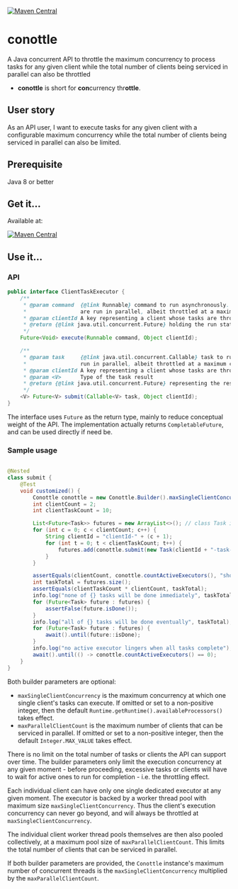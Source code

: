 [![Maven Central](https://img.shields.io/maven-central/v/io.github.q3769/conottle.svg?label=CONOTTLE)](https://search.maven.org/search?q=g:%22io.github.q3769%22%20AND%20a:%22conottle%22)

# conottle

A Java concurrent API to throttle the maximum concurrency to process tasks for any given client while the total number
of clients being serviced in parallel can also be throttled

- **conottle** is short for **con**currency thr**ottle**.

## User story

As an API user, I want to execute tasks for any given client with a configurable maximum concurrency while the total
number of clients being serviced in parallel can also be limited.

## Prerequisite

Java 8 or better

## Get it...

Available at:

[![Maven Central](https://img.shields.io/maven-central/v/io.github.q3769/conottle.svg?label=Maven%20Central)](https://search.maven.org/search?q=g:%22io.github.q3769%22%20AND%20a:%22conottle%22)

## Use it...

### API

```java
public interface ClientTaskExecutor {
    /**
     * @param command  {@link Runnable} command to run asynchronously. All such commands under the same {@code clientId}
     *                 are run in parallel, albeit throttled at a maximum concurrency.
     * @param clientId A key representing a client whose tasks are throttled while running in parallel
     * @return {@link java.util.concurrent.Future} holding the run status of the {@code command}
     */
    Future<Void> execute(Runnable command, Object clientId);

    /**
     * @param task     {@link java.util.concurrent.Callable} task to run asynchronously. All such tasks under the same {@code clientId} are
     *                 run in parallel, albeit throttled at a maximum concurrency.
     * @param clientId A key representing a client whose tasks are throttled while running in parallel
     * @param <V>      Type of the task result
     * @return {@link java.util.concurrent.Future} representing the result of the {@code task}
     */
    <V> Future<V> submit(Callable<V> task, Object clientId);
}
```

The interface uses `Future` as the return type, mainly to reduce conceptual weight of the API. The implementation
actually returns `CompletableFuture`, and can be used directly if need be.

### Sample usage

```java

@Nested
class submit {
    @Test
    void customized() {
        Conottle conottle = new Conottle.Builder().maxSingleClientConcurrency(4).maxParallelClientCount(100).build();
        int clientCount = 2;
        int clientTaskCount = 10;

        List<Future<Task>> futures = new ArrayList<>(); // class Task implements Callable<Task>
        for (int c = 0; c < clientCount; c++) {
            String clientId = "clientId-" + (c + 1);
            for (int t = 0; t < clientTaskCount; t++) {
                futures.add(conottle.submit(new Task(clientId + "-task-" + t, MIN_TASK_DURATION), clientId));
            }
        }

        assertEquals(clientCount, conottle.countActiveExecutors(), "should be 1:1 between a client and its executor");
        int taskTotal = futures.size();
        assertEquals(clientTaskCount * clientCount, taskTotal);
        info.log("none of {} tasks will be done immediately", taskTotal);
        for (Future<Task> future : futures) {
            assertFalse(future.isDone());
        }
        info.log("all of {} tasks will be done eventually", taskTotal);
        for (Future<Task> future : futures) {
            await().until(future::isDone);
        }
        info.log("no active executor lingers when all tasks complete");
        await().until(() -> conottle.countActiveExecutors() == 0);
    }
}
```

Both builder parameters are optional:

- `maxSingleClientConcurrency` is the maximum concurrency at which one single client's tasks can execute. If omitted or
  set to a non-positive integer, then the default `Runtime.getRuntime().availableProcessors()` takes effect.
- `maxParallelClientCount` is the maximum number of clients that can be serviced in parallel. If omitted or set to a
  non-positive integer, then the default `Integer.MAX_VALUE` takes effect.

There is no limit on the total number of tasks or clients the API can support over time. The builder parameters only
limit the execution concurrency at any given moment - before proceeding, excessive tasks or clients will have to wait
for active ones to run for completion - i.e. the throttling effect.

Each individual client can have only one single dedicated executor at any given moment. The executor is backed by a
worker thread pool with maximum size `maxSingleClientConcurrency`. Thus the client's execution concurrency can never go
beyond, and will always be throttled at `maxSingleClientConcurrency`.

The individual client worker thread pools themselves are then also pooled collectively, at a maximum pool size
of `maxParallelClientCount`. This limits the total number of clients that can be serviced in parallel.

If both builder parameters are provided, the `Conottle` instance's maximum number of concurrent threads is
the `maxSingleClientConcurrency` multiplied by the `maxParallelClientCount`.
